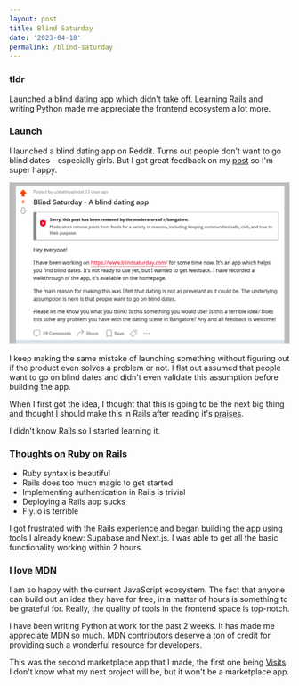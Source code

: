 ```yaml
---
layout: post
title: Blind Saturday
date: '2023-04-18'
permalink: /blind-saturday
---
```


### tldr

Launched a blind dating app which didn't take off. Learning Rails and writing Python made me appreciate the frontend ecosystem a lot more.

### Launch

I launched a blind dating app on Reddit. Turns out people don't want to go blind dates - especially girls. But I got great feedback on my [post](https://www.reddit.com/r/bangalore/comments/122jo48/blind_saturday_a_blind_dating_app/) so I'm super happy.

![Reddit Post](/assets/blind-saturday/post.png)

I keep making the same mistake of launching something without figuring out if the product even solves a problem or not. I flat out assumed that people want to go on blind dates and didn't even validate this assumption before building the app.

When I first got the idea, I thought that this is going to be the next big thing and thought I should make this in Rails after reading it's [praises](https://world.hey.com/dhh/the-one-person-framework-711e6318).

I didn't know Rails so I started learning it.

### Thoughts on Ruby on Rails

- Ruby syntax is beautiful
- Rails does too much magic to get started
- Implementing authentication in Rails is trivial
- Deploying a Rails app sucks
- Fly.io is terrible

I got frustrated with the Rails experience and began building the app using tools I already knew: Supabase and Next.js. I was able to get all the basic functionality working within 2 hours.

### I love MDN

I am so happy with the current JavaScript ecosystem. The fact that anyone can build out an idea they have for free, in a matter of hours is something to be grateful for. Really, the quality of tools in the frontend space is top-notch.

I have been writing Python at work for the past 2 weeks. It has made me appreciate MDN so much. MDN contributors deserve a ton of credit for providing such a wonderful resource for developers.

This was the second marketplace app that I made, the first one being [Visits](https://alabhyajindal.com/visits/). I don't know what my next project will be, but it won't be a marketplace app.
